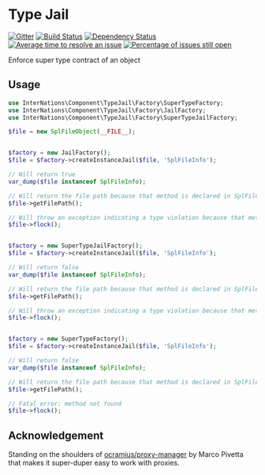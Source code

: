 # Type Jail

[![Gitter](https://badges.gitter.im/Join%20Chat.svg)](https://gitter.im/InterNations/type-jail?utm_source=badge&utm_medium=badge&utm_campaign=pr-badge&utm_content=badge) [![Build Status](https://travis-ci.org/InterNations/type-jail.svg?branch=master)](https://travis-ci.org/InterNations/type-jail) [![Dependency Status](https://www.versioneye.com/user/projects/54b62fa1050646e16d0000cb/badge.svg?style=flat)](https://www.versioneye.com/user/projects/54b62fa1050646e16d0000cb) [![Average time to resolve an issue](https://isitmaintained.com/badge/resolution/InterNations/type-jail.svg)](https://isitmaintained.com/project/InterNations/type-jail "Average time to resolve an issue") [![Percentage of issues still open](https://isitmaintained.com/badge/open/InterNations/type-jail.svg)](https://isitmaintained.com/project/InterNations/type-jail "Percentage of issues still open")

Enforce super type contract of an object

## Usage

```php
use InterNations\Component\TypeJail\Factory\SuperTypeFactory;
use InterNations\Component\TypeJail\Factory\JailFactory;
use InterNations\Component\TypeJail\Factory\SuperTypeJailFactory;

$file = new SplFileObject(__FILE__);


$factory = new JailFactory();
$file = $factory->createInstanceJail($file, 'SplFileInfo');

// Will return true
var_dump($file instanceof SplFileInfo);

// Will return the file path because that method is declared in SplFileInfo
$file->getFilePath();

// Will throw an exception indicating a type violation because that method is declared in SplFileObject
$file->flock();


$factory = new SuperTypeJailFactory();
$file = $factory->createInstanceJail($file, 'SplFileInfo');

// Will return false
var_dump($file instanceof SplFileInfo);

// Will return the file path because that method is declared in SplFileInfo
$file->getFilePath();

// Will throw an exception indicating a type violation because that method is declared in SplFileObject
$file->flock();


$factory = new SuperTypeFactory();
$file = $factory->createInstanceJail($file, 'SplFileInfo');

// Will return false
var_dump($file instanceof SplFileInfo);

// Will return the file path because that method is declared in SplFileInfo
$file->getFilePath();

// Fatal error: method not found
$file->flock();
```

## Acknowledgement
Standing on the shoulders of [ocramius/proxy-manager](https://github.com/Ocramius/ProxyManager/) by Marco Pivetta that makes it super-duper easy to work with proxies.
